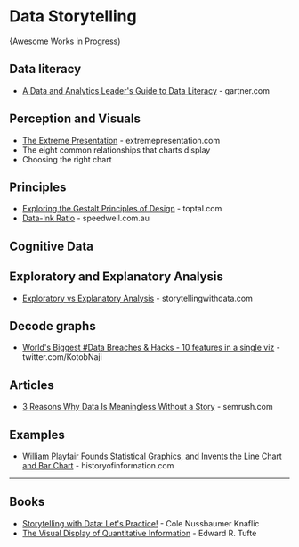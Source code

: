 # Data Storytelling
{Awesome Works in Progress)

## Data literacy
* [A Data and Analytics Leader's Guide to Data Literacy](https://www.gartner.com/smarterwithgartner/a-data-and-analytics-leaders-guide-to-data-literacy) - gartner.com


## Perception and Visuals
* [The Extreme Presentation](https://extremepresentation.com/) - extremepresentation.com
* The eight common relationships that charts display
* Choosing the right chart

## Principles
* [Exploring the Gestalt Principles of Design](https://www.toptal.com/designers/ui/gestalt-principles-of-design) - toptal.com
* [Data-Ink Ratio](https://speedwell.com.au/en/insights/2019/the-manifesto-of-the-data-ink-ratio) - speedwell.com.au


## Cognitive Data

## Exploratory and Explanatory Analysis
* [Exploratory vs Explanatory Analysis](https://www.storytellingwithdata.com/blog/2014/04/exploratory-vs-explanatory-analysis) - storytellingwithdata.com

## Decode graphs
* [World's Biggest #Data Breaches & Hacks - 10 features in a single viz](https://twitter.com/KotobNaji/status/1410369595509293060) - twitter.com/KotobNaji

## Articles
* [3 Reasons Why Data Is Meaningless Without a Story](https://www.semrush.com/blog/3-reasons-why-data-is-meaningless-without-a-story/) - semrush.com

## Examples
* [William Playfair Founds Statistical Graphics, and Invents the Line Chart and Bar Chart](https://www.historyofinformation.com/detail.php?id=2527) - historyofinformation.com

-----

## Books
* [Storytelling with Data: Let's Practice!](https://www.amazon.com/dp/1119621496/) - Cole Nussbaumer Knaflic
* [The Visual Display of Quantitative Information](https://www.amazon.com/Visual-Display-Quantitative-Information/dp/0961392142/) - Edward R. Tufte 
